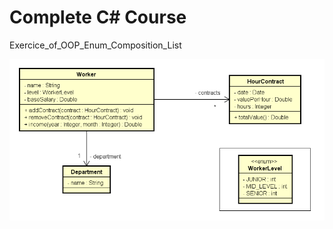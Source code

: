 # Complete C# Course
Exercice_of_OOP_Enum_Composition_List


![This is an image](https://github.com/Charles-da-silva/Course_exercice_of_OOP_Enum_Composition_List/blob/main/UML_Diagram.png?raw=true)

